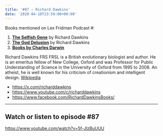 ```yaml
---
title: '#87 – Richard Dawkins'
date: '2020-04-10T23:59:00+00:00'
---
```


Books mentioned on Lex Fridman Podcast #:

1. <b><a href="https://amzn.to/3tWA64H" target="_blank" rel="sponsored noopener noreferrer">The Selfish Gene</a></b> by Richard Dawkins
2. <b><a href="https://amzn.to/3F0gu6c" target="_blank" rel="sponsored noopener noreferrer">The God Delusion</a></b> by Richard Dawkins
3. <b><a href="https://amzn.to/3B4ctLF" target="_blank" rel="sponsored noopener noreferrer">Books by Charles Darwin</a></b>

<!--more-->

Richard Dawkins FRS FRSL is a British evolutionary biologist and author. He is an emeritus fellow of New College, Oxford and was Professor for Public Understanding of Science in the University of Oxford from 1995 to 2008. An atheist, he is well known for his criticism of creationism and intelligent design. <a href="https://en.wikipedia.org/wiki/Richard_Dawkins" target="_blank">Wikipedia</a>

- <a href="https://x.com/richarddawkins" target="_blank">https://x.com/richarddawkins</a>
- <a href="https://www.youtube.com/c/richarddawkins" target="_blank">https://www.youtube.com/c/richarddawkins</a>
- <a href="https://www.facebook.com/RichardDawkinsBooks/" target="_blank">https://www.facebook.com/RichardDawkinsBooks/</a>

- - - - - -

## Watch or listen to episode #87

<https://www.youtube.com/watch?v=5f-JlzBuUUU>